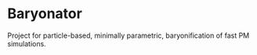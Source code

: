 # Baryonator
Project for particle-based, minimally parametric, baryonification of fast PM simulations.
